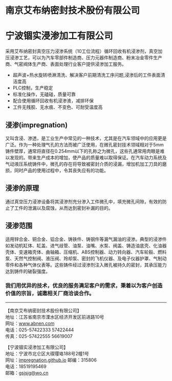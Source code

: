 
# 南京艾布纳密封技术股份有限公司
# 宁波锢实浸渗加工有限公司

​    采用艾布纳密封真空压力浸渗系统（10工位流程）循环回收有机浸渗剂，真空加压浸渗工艺，可以为汽车零部件制造商、压力元器件制造商、粉末冶金零件生产商、气密阀体生产商、表面处理行业客户提供浸渗加工服务。  

- 超声波+热水旋转喷淋清洗、解决客户前期清洗工序问题,浸渗后的工件表面清洁度高  
- PLC控制，生产稳定  
- 标准化操作，无磕碰，质量可靠  
- 配合使用循环回收有机浸渗液，减排环保  
- 工件无残胶、无水痕、不变色、可耐受温度高  

##  **浸渗(impregnation)**  
又叫含浸、渗透，是工业生产中常见的一种技术，尤其是在汽车领域中的应用更是广泛。作为一种处理气孔的方法而被广泛使用，在微孔密封技术领域相对于5mm铸件壁厚，通常将直径在0.254mm以下的孔称之为微孔，这些孔通常用肉眼是难以发现的。带来生产成本的增加，使产品的质量难以取得保证。在汽车动力系统及气动液压系统铸件中，微孔的存在将导致被密封介质的浸漏，增加机加工刀具的磨损，同时产品的使用过程中，令其丧失应有的功能。  

## **浸渗的原理**  
通过真空压力浸渗设备将其浸渗剂充分渗入工件微孔中，填充微孔间隙，有效的防止了工件的泄漏以及腐蚀，从而达到密封补漏的目的。   

## **浸渗范围**  
适用锌合金、铜合金、铝合金、铸铁件、铸钢件等漏气漏油的浸渗。典型的浸渗件如发动机缸体、缸盖、进气歧管、油泵、油嘴、水泵、阀盖、铸造油底壳、化油器壳体、变速箱壳体、曲轴箱、压缩机、ABS控制器、动力转向器、汽车轮毂、燃料泵、天然气控制阀、液压阀、玲却泵、密封的飞机仪器、及电子仪器护罩、气制动零件和各种气体仪表等。这些铸件经过浸渗剂注入微孔被持久的密封，其承压能力达到铸件的破裂强度。   

### 我们用优异的技术，优良的服务满足客户的需求，秉着以为客户创造价值的宗旨，诚邀相关厂商洽谈合作。  

----
【南京艾布纳密封技术股份有限公司】   
地址：江苏省南京市溧水区经济开发区前进路10号   
网址：www.abnen.com  
电话：025-57422333    57422444  
传真：025-57422555    56619007  

【宁波锢实浸渗加工有限公司】  
地址：宁波市北仑区大碶璎珞188号2幢1号    
网址：[impregnation.github.io](https://impregnation.github.io)
邮编：315806   
电话：18519195469   
邮箱：gsjsjg@wo.cn  
